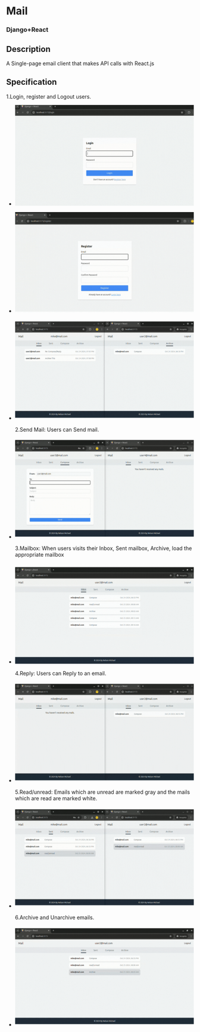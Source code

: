 # Mail

### Django+React

## Description

A Single-page email client that makes API calls with React.js

## Specification

1.Login, register and Logout users.

- ![Login](./static/Login.gif)

- ![Register](./static/Register.gif)

- ![Logout](./static/Logout.gif)

  2.Send Mail: Users can Send mail.

- ![Compose](./static/Compose.gif)

  3.Mailbox: When users visits their Inbox, Sent mailbox, Archive, load the appropriate mailbox

- ![Mailbox](./static/Mailbox.gif)

  4.Reply: Users can Reply to an email.

- ![Reply](./static/Reply.gif)

  5.Read/unread: Emails which are unread are marked gray and the mails which are read are marked white.

- ![Read/Unread](./static/Read-Unread.gif)

  6.Archive and Unarchive emails.

- ![Archive/Unarchive](./static/Archive-Unarchive.gif)
